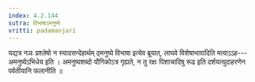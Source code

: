 ```yaml
---
index: 4.2.144
sutra: विभाषाऽमनुष्ये
vritti: padamanjari
---
```


 यद्यत्र नञः प्रश्लेषो न स्यादसन्देहार्थम् ठ्मनुष्ये विभाषा इत्येव ब्रूयात्, लाघवे विशेषाभावादिति मत्वाऽऽह---अमनुष्येऽभिधेय इति । अमनुष्यशब्दो यौगिकोऽत्र गृह्यते, न तु रक्षः पिशाचादिषु रूढ इति दर्शयत्युदाहरणेन पर्वतीयानि फलानीति ॥